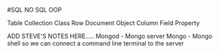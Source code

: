 #SQL             NO SQL              OOP

Table           Collection         Class
Row             Document           Object
Column          Field              Property

ADD STEVE'S NOTES HERE.....
Mongod - Mongo server 
Mongo - Mongo shell so we can connect a command line terminal to the server